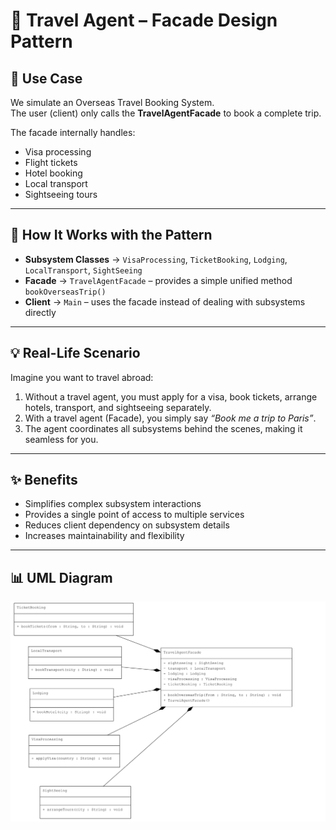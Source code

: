 # 🏨 Travel Agent – Facade Design Pattern  

## 🎯 Use Case  
We simulate an Overseas Travel Booking System.  
The user (client) only calls the **TravelAgentFacade** to book a complete trip.  

The facade internally handles:  
- Visa processing  
- Flight tickets  
- Hotel booking  
- Local transport  
- Sightseeing tours  

---

## 🔗 How It Works with the Pattern  

- **Subsystem Classes** → `VisaProcessing`, `TicketBooking`, `Lodging`, `LocalTransport`, `SightSeeing`  
- **Facade** → `TravelAgentFacade` – provides a simple unified method `bookOverseasTrip()`  
- **Client** → `Main` – uses the facade instead of dealing with subsystems directly  

---

## 💡 Real-Life Scenario  

Imagine you want to travel abroad:  
1. Without a travel agent, you must apply for a visa, book tickets, arrange hotels, transport, and sightseeing separately.  
2. With a travel agent (Facade), you simply say *“Book me a trip to Paris”*.  
3. The agent coordinates all subsystems behind the scenes, making it seamless for you.  

---

## ✨ Benefits  
- Simplifies complex subsystem interactions  
- Provides a single point of access to multiple services  
- Reduces client dependency on subsystem details  
- Increases maintainability and flexibility  

---

## 📊 UML Diagram  
![Facade UML](FacadeUML.png)  

